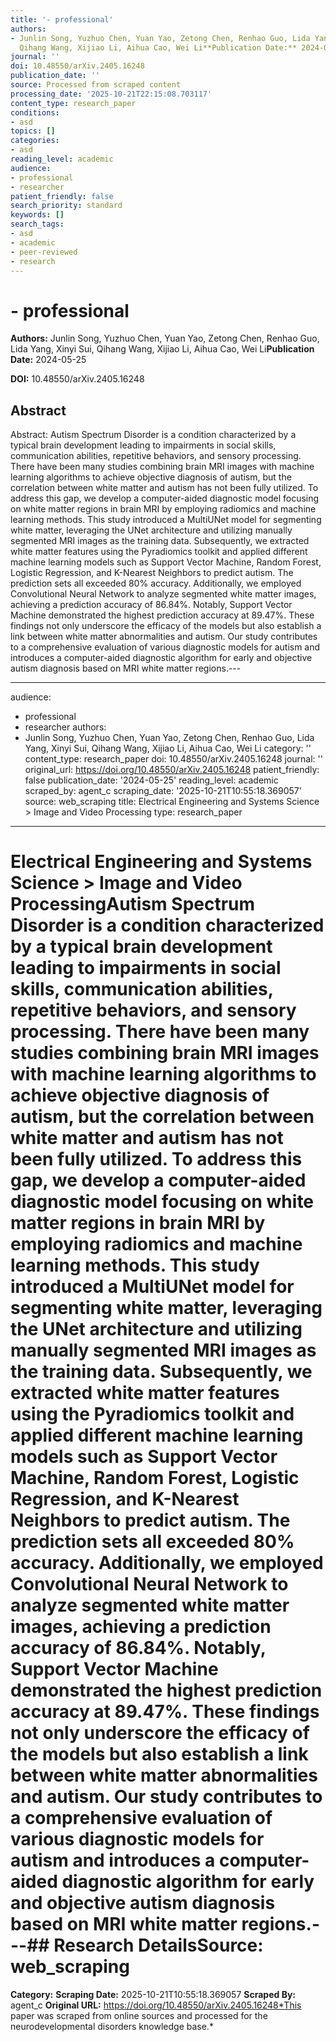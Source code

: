 ```yaml
---
title: '- professional'
authors:
- Junlin Song, Yuzhuo Chen, Yuan Yao, Zetong Chen, Renhao Guo, Lida Yang, Xinyi Sui,
  Qihang Wang, Xijiao Li, Aihua Cao, Wei Li**Publication Date:** 2024-05-25
journal: ''
doi: 10.48550/arXiv.2405.16248
publication_date: ''
source: Processed from scraped content
processing_date: '2025-10-21T22:15:08.703117'
content_type: research_paper
conditions:
- asd
topics: []
categories:
- asd
reading_level: academic
audience:
- professional
- researcher
patient_friendly: false
search_priority: standard
keywords: []
search_tags:
- asd
- academic
- peer-reviewed
- research
---
```


# - professional

**Authors:** Junlin Song, Yuzhuo Chen, Yuan Yao, Zetong Chen, Renhao Guo, Lida Yang, Xinyi Sui, Qihang Wang, Xijiao Li, Aihua Cao, Wei Li**Publication Date:** 2024-05-25

**DOI:** 10.48550/arXiv.2405.16248

## Abstract

Abstract:
Autism Spectrum Disorder is a condition characterized by a typical brain development leading to impairments in social skills, communication abilities, repetitive behaviors, and sensory processing. There have been many studies combining brain MRI images with machine learning algorithms to achieve objective diagnosis of autism, but the correlation between white matter and autism has not been fully utilized. To address this gap, we develop a computer-aided diagnostic model focusing on white matter regions in brain MRI by employing radiomics and machine learning methods. This study introduced a MultiUNet model for segmenting white matter, leveraging the UNet architecture and utilizing manually segmented MRI images as the training data. Subsequently, we extracted white matter features using the Pyradiomics toolkit and applied different machine learning models such as Support Vector Machine, Random Forest, Logistic Regression, and K-Nearest Neighbors to predict autism. The prediction sets all exceeded 80% accuracy. Additionally, we employed Convolutional Neural Network to analyze segmented white matter images, achieving a prediction accuracy of 86.84%. Notably, Support Vector Machine demonstrated the highest prediction accuracy at 89.47%. These findings not only underscore the efficacy of the models but also establish a link between white matter abnormalities and autism. Our study contributes to a comprehensive evaluation of various diagnostic models for autism and introduces a computer-aided diagnostic algorithm for early and objective autism diagnosis based on MRI white matter regions.---

---
audience:
- professional
- researcher
authors:
- Junlin Song, Yuzhuo Chen, Yuan Yao, Zetong Chen, Renhao Guo, Lida Yang, Xinyi Sui,
Qihang Wang, Xijiao Li, Aihua Cao, Wei Li
category: ''
content_type: research_paper
doi: 10.48550/arXiv.2405.16248
journal: ''
original_url: https://doi.org/10.48550/arXiv.2405.16248
patient_friendly: false
publication_date: '2024-05-25'
reading_level: academic
scraped_by: agent_c
scraping_date: '2025-10-21T10:55:18.369057'
source: web_scraping
title: Electrical Engineering and Systems Science > Image and Video Processing
type: research_paper
---
# Electrical Engineering and Systems Science > Image and Video ProcessingAutism Spectrum Disorder is a condition characterized by a typical brain development leading to impairments in social skills, communication abilities, repetitive behaviors, and sensory processing. There have been many studies combining brain MRI images with machine learning algorithms to achieve objective diagnosis of autism, but the correlation between white matter and autism has not been fully utilized. To address this gap, we develop a computer-aided diagnostic model focusing on white matter regions in brain MRI by employing radiomics and machine learning methods. This study introduced a MultiUNet model for segmenting white matter, leveraging the UNet architecture and utilizing manually segmented MRI images as the training data. Subsequently, we extracted white matter features using the Pyradiomics toolkit and applied different machine learning models such as Support Vector Machine, Random Forest, Logistic Regression, and K-Nearest Neighbors to predict autism. The prediction sets all exceeded 80% accuracy. Additionally, we employed Convolutional Neural Network to analyze segmented white matter images, achieving a prediction accuracy of 86.84%. Notably, Support Vector Machine demonstrated the highest prediction accuracy at 89.47%. These findings not only underscore the efficacy of the models but also establish a link between white matter abnormalities and autism. Our study contributes to a comprehensive evaluation of various diagnostic models for autism and introduces a computer-aided diagnostic algorithm for early and objective autism diagnosis based on MRI white matter regions.---## Research Details**Source:** web_scraping
**Category:**
**Scraping Date:** 2025-10-21T10:55:18.369057
**Scraped By:** agent_c
**Original URL:** https://doi.org/10.48550/arXiv.2405.16248*This paper was scraped from online sources and processed for the neurodevelopmental disorders knowledge base.*